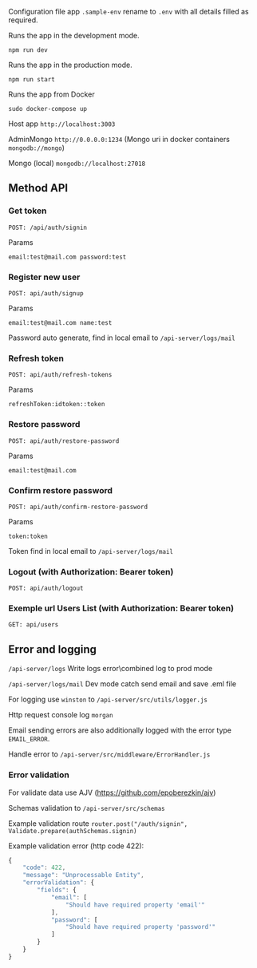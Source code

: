 

Configuration file app `.sample-env` rename to `.env` with all details filled as required.

Runs the app in the development mode.

`npm run dev`

Runs the app in the production mode.

`npm run start`

Runs the app from Docker

`sudo docker-compose up`

Host app `http://localhost:3003`

AdminMongo `http://0.0.0.0:1234` (Mongo uri in docker containers `mongodb://mongo`)

Mongo (local) `mongodb://localhost:27018`

## Method API

### Get token 

`POST: /api/auth/signin`

Params

`
email:test@mail.com
password:test
`

### Register new user

`POST: api/auth/signup`

Params

`
email:test@mail.com
name:test
`

Password auto generate, find in local email to `/api-server/logs/mail`

### Refresh token

`POST: api/auth/refresh-tokens`

Params

`
refreshToken:idtoken::token
`

### Restore password

`POST: api/auth/restore-password`

Params

`
email:test@mail.com
`

### Confirm restore password

`POST: api/auth/confirm-restore-password`

Params

`
token:token
`

Token find in local email to `/api-server/logs/mail`

### Logout (with Authorization: Bearer token)

`POST: api/auth/logout`

### Exemple url Users List (with Authorization: Bearer token)

`GET: api/users`

## Error and logging

`/api-server/logs` Write logs error\combined log to prod mode

`/api-server/logs/mail` Dev mode catch send email and save .eml file

For logging use `winston` to `/api-server/src/utils/logger.js`

Http request console log `morgan`

Email sending errors are also additionally logged with the error type `EMAIL_ERROR`.

Handle error to `/api-server/src/middleware/ErrorHandler.js`

### Error validation

For validate data use AJV (https://github.com/epoberezkin/ajv)

Schemas validation to `/api-server/src/schemas`

Example validation route `router.post("/auth/signin", Validate.prepare(authSchemas.signin)`

Example validation error (http code 422): 

```js
{
    "code": 422,
    "message": "Unprocessable Entity",
    "errorValidation": {
        "fields": {
            "email": [
                "Should have required property 'email'"
            ],
            "password": [
                "Should have required property 'password'"
            ]
        }
    }
}
```